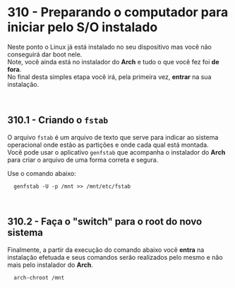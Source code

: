 # 310 - Preparando o computador para iniciar pelo S/O instalado

Neste ponto o Linux já está instalado no seu dispositivo mas você não conseguirá dar boot nele.  
Note, você ainda está no instalador do **Arch** e tudo o que você fez foi **de fora**.  
No final desta simples etapa você irá, pela primeira vez, **entrar** na sua instalação.



&nbsp;

## 310.1 - Criando o ``fstab``

O arquivo ``fstab`` é um arquivo de texto que serve para indicar ao sistema operacional onde estão 
as partições e onde cada qual está montada.  
Você pode usar o aplicativo ``genfstab`` que acompanha o instalador do **Arch** para criar o 
arquivo de uma forma correta e segura.

Use o comando abaixo:

``` shell
  genfstab -U -p /mnt >> /mnt/etc/fstab
```



&nbsp;

## 310.2 - Faça o "switch" para o root do novo sistema

Finalmente, a partir da execução do comando abaixo você **entra** na instalação efetuada e seus 
comandos serão realizados pelo mesmo e não mais pelo instalador do **Arch**.

``` shell
  arch-chroot /mnt
```
